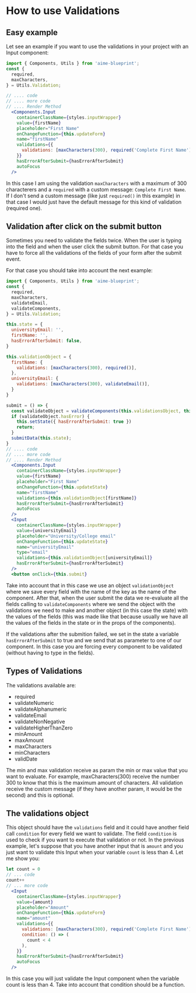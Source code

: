 # How to use Validations

## Easy example
Let see an example if you want to use the validations in your project with an Input component:

```jsx static
import { Components, Utils } from 'aime-blueprint';
const {
  required,
  maxCharacters,
} = Utils.Validation;

// .... code
// .... more code
// .... Render Method
  <Components.Input
    containerClassName={styles.inputWrapper}
    value={firstName}
    placeholder="First Name"
    onChangeFunction={this.updateForm}
    name="firstName"
    validations={{
      validations: [maxCharacters(300), required('Complete First Name')],
    }}
    hasErrorAfterSubmit={hasErrorAfterSubmit}
    autoFocus
  />
```

In this case I am using the validation `maxCharacters` with a maximum of 300 characterers and a `required` with a custom message: `Complete First Name`.
If I don't send a custom message (like just `required()` in this example) in that case I would just have the default message for this kind of validation (required one).

## Validation after click on the submit button
Sometimes you need to  validate the fields twice. When the user is typing into the field and when the user click the submit button. For that case you have to force all the validations of the fields of your form after the submit event. 

For that case you should take into account the next example:

```jsx static
import { Components, Utils } from 'aime-blueprint';
const {
  required,
  maxCharacters,
  validateEmail,
  validateComponents,
} = Utils.Validation;

this.state = {
  universityEmail: '',
  firstName: '',
  hasErrorAfterSubmit: false,
}

this.validationObject = {
  firstName: {
    validations: [maxCharacters(300), required()],
  },
  universityEmail: {
    validations: [maxCharacters(300), validateEmail()],
  }
}

submit = () => {
  const validateObject = validateComponents(this.validationsObject, this.state);
  if (validateObject.hasError) {
    this.setState({ hasErrorAfterSubmit: true })
    return;
  }
  submitData(this.state);
}
// .... code
// .... more code
// .... Render Method
  <Components.Input
    containerClassName={styles.inputWrapper}
    value={firstName}
    placeholder="First Name"
    onChangeFunction={this.updateState}
    name="firstName"
    validations={this.validationObject[firstName]}
    hasErrorAfterSubmit={hasErrorAfterSubmit}
    autoFocus
  />
  <Input
    containerClassName={styles.inputWrapper}
    value={universityEmail}
    placeholder="University/College email"
    onChangeFunction={this.updateState}
    name="universityEmail"
    type="email"
    validations={this.validationObject[universityEmail]}
    hasErrorAfterSubmit={hasErrorAfterSubmit}
  />
  <button onClick={this.submit}
```
Take into account that in this case we use an object `validationObject` where we save every field with the name of the key as the name of the component. After that, when the user submit the data we re-evaluate all the fields calling to `validateComponents` where we send the object with the validations we need to make and another object (in this case the state) with the values of the fields (this was made like that because usually we have all the values of the fields in the state or in the props of the components).

If the validations after the submition failed, we set in the state a variable `hasErrorAfterSubmit` to true and we send that as parameter to one of our component. In this case you are forcing every component to be validated (without having to type in the fields).

## Types of Validations
The validations available are:
- required
- validateNumeric
- validateAlphanumeric
- validateEmail
- validateNonNegative
- validateHigherThanZero
- minAmount
- maxAmount
- maxCharacters
- minCharacters
- validDate

The min and max validation receive as param the min or max value that you want to evaluate. For example, maxCharacters(300) receive the number 300 to know that this is the maximum amount of characters. 
All validation receive the custom message (if they have another param, it would be the second) and this is optional.

## The validations object
This object should have the `validations` field and it could have another field call `condition` for every field we want to validate. 
The field `condition` is used to check if you want to execute that validation or not. 
In the previous example, let's suppose that you have another input that is `amount` and you just want to validate this Input when your variable `count` is less than 4. Let me show you:

```jsx static
let count = 0
// ... code
count++
// ... more code
  <Input
    containerClassName={styles.inputWrapper}
    value={amount}
    placeholder="Amount"
    onChangeFunction={this.updateForm}
    name="amount"
    validations={{
      validations: [maxCharacters(300), required('Complete First Name')],
      condition: () => (
        count < 4  
      ),
    }}
    hasErrorAfterSubmit={hasErrorAfterSubmit}
    autoFocus
  />
```

In this case you will just validate the Input component when the variable count is less than 4. Take into account that condition should be a function.
